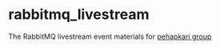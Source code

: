 # rabbitmq_livestream
The RabbitMQ livestream event materials for [pehapkari group](https://github.com/pehapkari)
